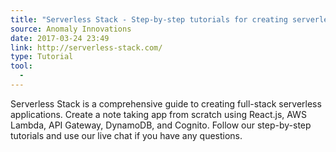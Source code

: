 ```yaml
---
title: "Serverless Stack - Step-by-step tutorials for creating serverless React.js apps"
source: Anomaly Innovations
date: 2017-03-24 23:49
link: http://serverless-stack.com/
type: Tutorial
tool:
  - 
---
```

Serverless Stack is a comprehensive guide to creating full-stack serverless applications. Create a note taking app from scratch using React.js, AWS Lambda, API Gateway, DynamoDB, and Cognito. Follow our step-by-step tutorials and use our live chat if you have any questions.





